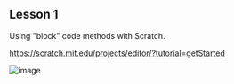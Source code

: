 ## Lesson 1
Using "block" code methods with Scratch.

https://scratch.mit.edu/projects/editor/?tutorial=getStarted

![image](https://github.com/ions29/cpp-reading-material/assets/127531384/ff0d5d93-bd91-431d-9660-c2b09eef0465)
